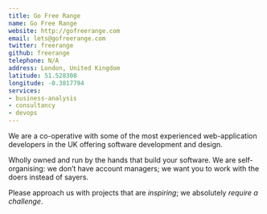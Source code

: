 ```yaml
---
title: Go Free Range
name: Go Free Range
website: http://gofreerange.com
email: lets@gofreerange.com
twitter: freerange
github: freerange
telephone: N/A
address: London, United Kingdom
latitude: 51.528308
longitude: -0.3817794
services:
- business-analysis
- consultancy
- devops
---
```


We are a co-operative with some of the most experienced web-application developers in the UK offering software development and design.

Wholly owned and run by the hands that build your software. We are self-organising: we don’t have account managers; we want you to work with the doers instead of sayers.

Please approach us with projects that are _inspiring_; we absolutely _require a challenge_.
